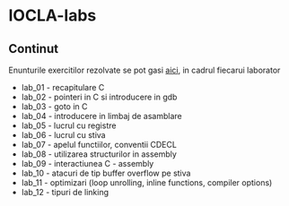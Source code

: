 # IOCLA-labs

## Continut

Enunturile exercitilor rezolvate se pot gasi [aici](https://ocw.cs.pub.ro/courses/iocla), in cadrul fiecarui laborator

* lab_01 - recapitulare C
* lab_02 - pointeri in C si introducere in gdb
* lab_03 - goto in C
* lab_04 - introducere in limbaj de asamblare
* lab_05 - lucrul cu registre
* lab_06 - lucrul cu stiva
* lab_07 - apelul functiilor, conventii CDECL
* lab_08 - utilizarea structurilor in assembly
* lab_09 - interactiunea C - assembly
* lab_10 - atacuri de tip buffer overflow pe stiva
* lab_11 - optimizari (loop unrolling, inline functions, compiler options)
* lab_12 - tipuri de linking
